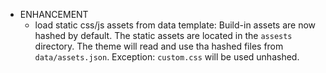 - ENHANCEMENT
  - load static css/js assets from data template:
    Build-in assets are now hashed by default. The static assets are located
    in the `assests` directory. The theme will read and use tha hashed files
    from `data/assets.json`. Exception: `custom.css` will be used unhashed.
